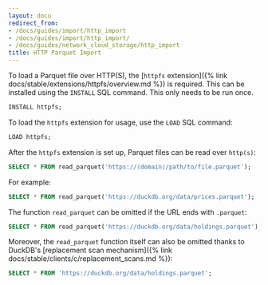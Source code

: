 ```yaml
---
layout: docu
redirect_from:
- /docs/guides/import/http_import
- /docs/guides/import/http_import/
- /docs/guides/network_cloud_storage/http_import
title: HTTP Parquet Import
---
```


To load a Parquet file over HTTP(S), the [`httpfs` extension]({% link docs/stable/extensions/httpfs/overview.md %}) is required. This can be installed using the `INSTALL` SQL command. This only needs to be run once.

```sql
INSTALL httpfs;
```

To load the `httpfs` extension for usage, use the `LOAD` SQL command:

```sql
LOAD httpfs;
```

After the `httpfs` extension is set up, Parquet files can be read over `http(s)`:

```sql
SELECT * FROM read_parquet('https://⟨domain⟩/path/to/file.parquet');
```

For example:

```sql
SELECT * FROM read_parquet('https://duckdb.org/data/prices.parquet');
```

The function `read_parquet` can be omitted if the URL ends with `.parquet`:

```sql
SELECT * FROM read_parquet('https://duckdb.org/data/holdings.parquet');
```

Moreover, the `read_parquet` function itself can also be omitted thanks to DuckDB's [replacement scan mechanism]({% link docs/stable/clients/c/replacement_scans.md %}):

```sql
SELECT * FROM 'https://duckdb.org/data/holdings.parquet';
```
